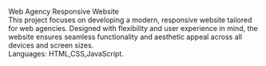 Web Agency Responsive Website
</br>
This project focuses on developing a modern, responsive website tailored for web agencies. Designed with flexibility and user experience in mind, the website ensures seamless functionality and aesthetic appeal across all devices and screen sizes.
</br>
Languages: HTML,CSS,JavaScript.
